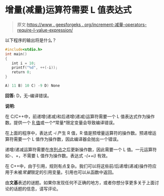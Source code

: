 # 增量(减量)运算符需要 L 值表达式

> 原文:[https://www . geesforgeks . org/increment-减量-operators-require-l-value-expression/](https://www.geeksforgeeks.org/increment-decrement-operators-require-l-value-expression/)

以下程序的输出将是什么？

```cpp
#include<stdio.h>
int main()
{
   int i = 10;
   printf("%d", ++(-i));
   return 0;
}
```

```cpp
A) 11 B) 10 C) -9 D) None
```

**回答:** D，无–编译错误。

**说明:**

在 C/C++中，前递增(递减)和后递增(递减)运算符需要一个 L 值表达式作为操作数。提供一个 [R 值](http://en.wikipedia.org/wiki/Value_(computer_science))或一个*常量*限定变量会导致编译错误。

在上面的程序中，表达式 *-i* 产生 R 值，R 值是预增量运算符的操作数。预递增运算符需要一个 L 值作为操作数，因此编译器会抛出一个错误。

递增/递减运算符需要在[序列点](http://en.wikipedia.org/wiki/Sequence_point)之后更新操作数，因此需要一个 L 值。一元运算符如-、+，不需要 L 值作为操作数。表达式 *-(++i)* 有效。

在 C++中，由于引用，规则有点复杂。我们可以将这些前/后递增(递减)操作符应用于未被*常量*限定的引用变量。引用也可以从函数中返回。

由**文基**表述的谜题。如果你发现任何不正确的地方，或者你想分享更多关于上面讨论的话题的信息，请写评论。